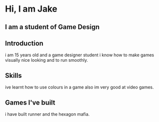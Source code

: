 # Hi, I am Jake 

## I am a student of Game Design

## Introduction 
i am 15 years old and a game designer student i know how to make games visually nice looking and to run smoothly.
## Skills
ive learnt how to use colours in a game also im very good at video games.

## Games I've built
i have built runner and the hexagon mafia.
